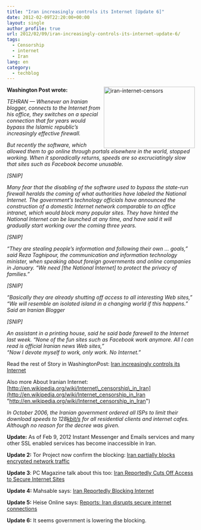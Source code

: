 ```yaml
---
title: "Iran increasingly controls its Internet [Update 6]"
date: 2012-02-09T22:20:00+00:00
layout: single
author_profile: true
url: 2012/02/09/iran-increasingly-controls-its-internet-update-6/
tags:
  - Censorship
  - internet
  - Iran
lang: en
category: 
  - techblog
---
```

[<img title="iran-internet-censors" border="0" alt="iran-internet-censors" align="right" src="http://lh4.ggpht.com/-9bbLyP_eQN4/TzQ_fGpbUWI/AAAAAAAAEm0/1yqoTUCqqZ4/iran-internet-censors_thumb.jpg?imgmax=800" width="244" height="164" />](http://lh6.ggpht.com/-A1LnU8Y6uGU/TzQ_VciwJQI/AAAAAAAAEms/LwxiygHb6zo/s1600-h/iran-internet-censors%25255B2%25255D.jpg)**Washington Post wrote:**

_TEHRAN — Whenever an Iranian blogger, connects to the Internet from his office, they switches on a special connection that for years would bypass the Islamic republic’s increasingly effective firewall._ 

_But recently the software, which allowed them to go online through portals elsewhere in the world, stopped working. When it sporadically returns, speeds are so excruciatingly slow that sites such as Facebook become unusable._ 

_[SNIP]_ 

_Many fear that the disabling of the software used to bypass the state-run firewall heralds the coming of what authorities have labeled the National Internet. The government’s technology officials have announced the construction of a domestic Internet network comparable to an office intranet, which would block many popular sites. They have hinted the National Internet can be launched at any time, and have said it will gradually start working over the coming three years._ 

_[SNIP]_ 

_“They are stealing people’s information and following their own … goals,” said Reza Taghipour, the communication and information technology minister, when speaking about foreign governments and online companies in January. “We need [the National Internet] to protect the privacy of families.”_ 

_[SNIP]_ 

_“Basically they are already shutting off access to all interesting Web sites,”  
“We will resemble an isolated island in a changing world if this happens.” Said an Iranian Blogger_ 

_[SNIP]_ 

_An assistant in a printing house, said he said bade farewell to the Internet last week. “None of the fun sites such as Facebook work anymore. All I can read is official Iranian news Web sites,”  
“Now I devote myself to work, only work. No Internet.”_ 

Read the rest of Story in WashingtonPost: <a href="http://www.washingtonpost.com/world/middle_east/iran-increasingly-controls-its-internet/2012/02/07/gIQAxTya1Q_story.html" target="_blank">Iran increasingly controls its Internet</a> 

Also more About Iranian Internet: [http://en.wikipedia.org/wiki/Internet\_censorship\_in_Iran](http://en.wikipedia.org/wiki/Internet_censorship_in_Iran "http://en.wikipedia.org/wiki/Internet_censorship_in_Iran")

_In October 2006, the Iranian government ordered all ISPs to limit their download speeds to 128_[_kbit/s_](http://en.wikipedia.org/wiki/Kilobit_per_second) _for all residential clients and internet cafes. Although no reason for the decree was given._

**Update:** As of Feb 9, 2012 Instant Messenger and Emails services and many other SSL enabled services has become inaccessible in Iran.

**Update 2:** Tor Project now confirm the blocking: <a href="https://blog.torproject.org/blog/iran-partially-blocks-encrypted-network-traffic" target="_blank">Iran partially blocks encrypted network traffic</a>

**Update 3**: PC Magazine talk about this too: <a href="http://www.pcmag.com/article2/0,2817,2400102,00.asp" target="_blank">Iran Reportedly Cuts Off Access to Secure Internet Sites</a>

**Update 4:** Mahsable says: <a href="http://mashable.com/2012/02/10/iran-internet-blocked/" target="_blank">Iran Reportedly Blocking Internet</a>

**Update 5:** Heise Online says: <a href="http://www.h-online.com/security/news/item/Reports-Iran-disrupts-secure-internet-connections-1433341.html" target="_blank">Reports: Iran disrupts secure internet connections</a>

**Update 6:** It seems government is lowering the blocking.